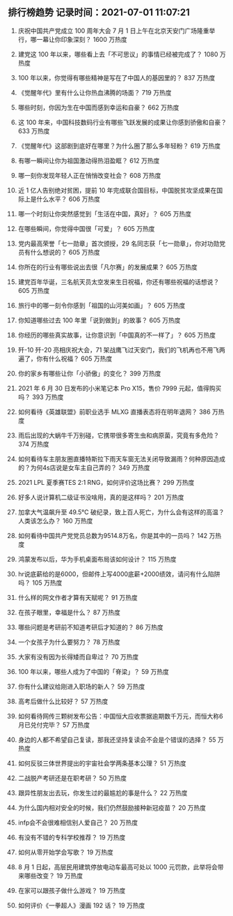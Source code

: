 
## 排行榜趋势 记录时间：2021-07-01 11:07:21
  
  1. 庆祝中国共产党成立 100 周年大会 7 月 1 日上午在北京天安门广场隆重举行，哪一幕让你印象深刻？ 1600 万热度
    
  2. 建党这 100 年以来，哪些看上去「不可思议」的事情已经被完成了？ 1080 万热度
    
  3. 100 年以来，你觉得有哪些精神是写在了中国人的基因里的？ 837 万热度
    
  4. 《觉醒年代》里有什么让你热血沸腾的场面？ 719 万热度
    
  5. 哪些时刻，你因为生在中国而感到幸运和自豪？ 662 万热度
    
  6. 这 100 年来，中国科技数码行业有哪些飞跃发展的成果让你感到骄傲和自豪？ 633 万热度
    
  7. 《觉醒年代》这部剧到底好在哪里？为什么圈了那么多年轻粉？ 619 万热度
    
  8. 有哪一瞬间让你为祖国激动得热泪盈眶？ 612 万热度
    
  9. 哪一刻你发现年轻人正在悄悄改变社会？ 608 万热度
    
  10. 近 1 亿人告别绝对贫困，提前 10 年完成联合国目标，中国脱贫攻坚成果在国际上是什么水平？ 606 万热度
    
  11. 哪一个时刻让你突然感觉到「生活在中国，真好」？ 605 万热度
    
  12. 在哪些瞬间，你觉得中国很「可爱」？ 605 万热度
    
  13. 党内最高荣誉「七一勋章」首次颁授，29 名同志获「七一勋章」，你对功勋党员有什么想说的？ 605 万热度
    
  14. 你所在的行业有哪些说出去很「凡尔赛」的发展成果？ 605 万热度
    
  15. 建党百年华诞，三名航天员太空发来生日祝福，你还有哪些祝福的话想说？ 605 万热度
    
  16. 旅行中的哪一刻令你感到「祖国的山河美如画」？ 605 万热度
    
  17. 你知道哪些过去 100 年里「说到做到」的故事？ 605 万热度
    
  18. 你经历的哪些真实故事，让你意识到「中国真的不一样了」？ 605 万热度
    
  19. 歼-10 歼-20 亮相庆祝大会，71 架战鹰飞过天安门，我们的飞机再也不用飞两遍了，你有什么祝福？ 605 万热度
    
  20. 你的家乡有哪些让你「小骄傲」的变化？ 399 万热度
    
  21. 2021 年 6 月 30 日发布的小米笔记本 Pro X15，售价 7999 元起，值得购买吗？ 393 万热度
    
  22. 如何看待《英雄联盟》前职业选手 MLXG 直播表态将在明年退网？ 386 万热度
    
  23. 雨后出现的大蜗牛千万别碰，它携带很多寄生虫和病原菌，究竟有多危险？ 374 万热度
    
  24. 如何看待车主朋友圈直播特斯拉下雨天车窗无法关闭导致漏雨？何种原因造成的？为何4s店说是女车主自己弄的？ 349 万热度
    
  25. 2021 LPL 夏季赛TES 2:1 RNG，如何评价这场比赛？ 299 万热度
    
  26. 好多人说计算机二级证书没啥用，真的是这样吗？ 201 万热度
    
  27. 加拿大气温飙升至 49.5℃ 破纪录，致上百人死亡，为什么会有这样的高温？人类该怎么办？ 160 万热度
    
  28. 如何看待中国共产党党员总数为9514.8万名，你是其中的一员吗？ 142 万热度
    
  29. 鸿蒙发布以后，华为手机桌面布局该如何设计？ 115 万热度
    
  30. hr说底薪给的是6000，但邮件上写4000底薪+2000绩效，请问有什么陷阱吗？ 105 万热度
    
  31. 什么样的网文作者才算有天赋呢？ 91 万热度
    
  32. 在孩子眼里，幸福是什么？ 87 万热度
    
  33. 哪些问题是考研前不知道考研后才知道的？ 86 万热度
    
  34. 一个女孩子为什么要努力？ 78 万热度
    
  35. 大家有没有因为长得矮而自卑过？ 70 万热度
    
  36. 100 年以来，哪些人成为了中国的「脊梁」？ 59 万热度
    
  37. 你有什么建议给刚进入职场的新人？ 59 万热度
    
  38. 高考后做什么比较好？ 57 万热度
    
  39. 如何看待网传三颗树发布公告：中国恒大应收票据逾期数千万元，而恒大称6月已兑付完毕？ 57 万热度
    
  40. 身边的人都不希望自己复读，那我还坚持复读会不会是个错误的选择？ 55 万热度
    
  41. 如何反驳三体世界提出的宇宙社会学两条基本公理？ 51 万热度
    
  42. 二战脱产考研还是在职考研？ 50 万热度
    
  43. 跟异性朋友出去玩，你发生过的最尴尬的事是什么？ 22 万热度
    
  44. 为什么国内相对安全的时候，我们仍然鼓励接种新冠疫苗？ 20 万热度
    
  45. infp会不会很难相信别人爱自己？ 20 万热度
    
  46. 有没有不错的专科学校推荐？ 19 万热度
    
  47. 如何从零开始学会写歌？ 19 万热度
    
  48. 8 月 1 日起，高层民用建筑停放电动车最高可处以 1000 元罚款，此举将会带来哪些改变？ 19 万热度
    
  49. 在家可以跟孩子做什么游戏？ 19 万热度
    
  50. 如何评价《一拳超人》漫画 192 话？ 19 万热度
    